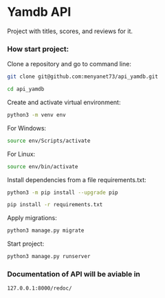 # Yamdb API
Project with titles, scores, and reviews for it.
### How start project:

Clone a repository and go to command line:

```sh
git clone git@github.com:menyanet73/api_yamdb.git
```

```sh
cd api_yamdb
```

Create and activate virtual environment:

```sh
python3 -m venv env
```
For Windows:
```sh
source env/Scripts/activate  
```
For Linux:
```sh
source env/bin/activate  
```

Install dependencies from a file requirements.txt:

```sh
python3 -m pip install --upgrade pip
```

```sh
pip install -r requirements.txt
```

Apply migrations:

```sh
python3 manage.py migrate
```

Start project:

```sh
python3 manage.py runserver
```

### Documentation of API will be aviable in
```sh
127.0.0.1:8000/redoc/
```
